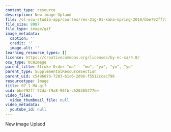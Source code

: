 ```yaml
---
content_type: resource
description: New image Uplaod
file: /ol-ocw-studio-app/courses/res-21g-01-kana-spring-2010/bbe792ff72daf9a896fbc526365477ee_07_1_MA.gif
file_size: 8987
file_type: image/gif
image_metadata:
  caption: ''
  credit: ''
  image-alt: ''
learning_resource_types: []
license: https://creativecommons.org/licenses/by-nc-sa/4.0/
ocw_type: OCWImage
parent_title: Stroke Order "ma" - "mo", "ya", "yu", "yo"
parent_type: SupplementalResourceSection
parent_uid: c549687b-7203-b1c6-2d96-f5512ccac796
resourcetype: Image
title: 07_1_MA.gif
uid: bbe792ff-72da-f9a8-96fb-c526365477ee
video_files:
  video_thumbnail_file: null
video_metadata:
  youtube_id: null
---
```

New image Uplaod